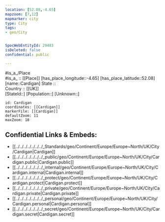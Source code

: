 ```yaml
---
location: [52.08,-4.65] 
mapzoom: [7,12] 
mapmarker: city 
type: City
tags:
- geo/City


SpocWebEntityId: 29483
isDeleted: false
confidential: public

---
```

#is_a_/Place  
#is_a_ :: [[Place]] 
[has_place_longitude::-4.65] 
[has_place_latitude::52.08] 
[name::Cardigan] 
State ::  
Country :: [[UK]]  
[StateId::] 
[Population::] 
[Unknown::] 


```leaflet
id: Cardigan
coordinates: [[Cardigan]] 
markerFile: [[Cardigan]] 
defaultZoom: 11 
maxZoom: 18
```


## Confidential Links & Embeds: 
- [[../../../../../../../_Standards/geo/Continent/Europe/Europe~North/UK/City/Cardigan|Cardigan]] 
- [[../../../../../../../_public/geo/Continent/Europe/Europe~North/UK/City/Cardigan.public|Cardigan.public]] 
- [[../../../../../../../_internal/geo/Continent/Europe/Europe~North/UK/City/Cardigan.internal|Cardigan.internal]] 
- [[../../../../../../../_protect/geo/Continent/Europe/Europe~North/UK/City/Cardigan.protect|Cardigan.protect]] 
- [[../../../../../../../_private/geo/Continent/Europe/Europe~North/UK/City/Cardigan.private|Cardigan.private]] 
- [[../../../../../../../_personal/geo/Continent/Europe/Europe~North/UK/City/Cardigan.personal|Cardigan.personal]] 
- [[../../../../../../../_secret/geo/Continent/Europe/Europe~North/UK/City/Cardigan.secret|Cardigan.secret]] 
